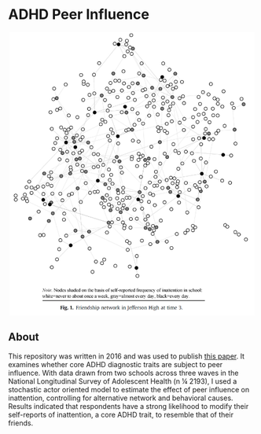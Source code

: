 ADHD Peer Influence
=====
<p align="center">
  <img src="./Images/Figure.png" width="500">
</p>

About
-----
This repository was written in 2016 and was used to publish [this paper](https://www.sciencedirect.com/science/article/abs/pii/S0277953616305093). It examines whether core ADHD diagnostic traits are subject to peer influence. With data drawn from two schools across three waves in the National
Longitudinal Survey of Adolescent Health (n ¼ 2193), I used a stochastic actor oriented model to
estimate the effect of peer influence on inattention, controlling for alternative network and behavioral
causes. Results indicated that respondents have a strong likelihood to modify their self-reports of inattention,
a core ADHD trait, to resemble that of their friends.
